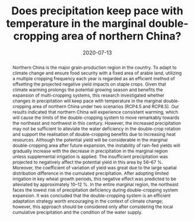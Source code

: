 ---
authors: 
 - Jiqing Gao
 - Xiaoguang Yang
 - bangyou-zheng
 - Zhijuan Liu
 - Jin Zhao
 - Shuang Sun

doi: 10.1016/j.eja.2020.126126
date: "2020-07-13"
image_preview: ""
math: false
publication_types: ["2"]
publication: "European Journal of Agronomy"
publication_short: ""
selected: false
title: "Does precipitation keep pace with temperature in the marginal double-cropping area of northern China?"
tags: 
 - apsim
 - model
 - wheat
 - China


abstract: "Northern China is the major grain-production region in the country. To adapt to climate change and ensure food security with a fixed area of arable land, utilizing a multiple cropping frequency each year is regarded as an efficient method of offsetting the projected negative yield impacts on staple crops. Given that climate warming prolongs the potential growing season and benefits the expansion of multi-cropping systems, this research investigated whether changes in precipitation will keep pace with temperature in the marginal double-cropping area of northern China under two scenarios (RCP4.5 and RCP8.5). Our results indicated that northern China will experience consistent warming, which will cause the limits of the double-cropping system to move remarkably towards the northeast and northwest in this century. However, the increased precipitation may not be sufficient to alleviate the water deficiency in the double-crop rotation and support the realisation of double-cropping benefits due to increasing heat resources. Although the potential yield will be considerable in the marginal double-cropping area after future expansion, the instability of rain-fed yields will gradually increase with the decrease in precipitation in the marginal region unless supplemental irrigation is applied. The insufficient precipitation was projected to negatively affect the potential yield in this area by 56–67 %. Moreover, the coefficient of variation of yield was great due to the large spatial distribution difference in the cumulated precipitation. After adopting limited irrigation in key wheat growth periods, this negative effect was predicted to be alleviated by approximately 10–12 %. In the entire marginal region, the northeast faces the lowest risk of precipitation deficiency during double-cropping system expansion. It was concluded that the double-cropping system is an efficient adaptation strategy worth encouraging in the context of climate change; however, this approach should be considered only after considering the local cumulative precipitation and the condition of the water supply."

---